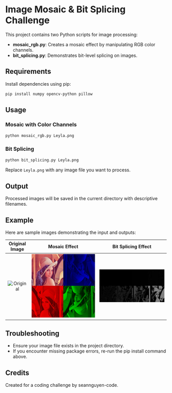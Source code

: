 
# Image Mosaic & Bit Splicing Challenge

This project contains two Python scripts for image processing:

- **mosaic_rgb.py**: Creates a mosaic effect by manipulating RGB color channels.
- **bit_splicing.py**: Demonstrates bit-level splicing on images.

## Requirements

Install dependencies using pip:

```bash
pip install numpy opencv-python pillow
```

## Usage

### Mosaic with Color Channels

```bash
python mosaic_rgb.py Leyla.png
```

### Bit Splicing

```bash
python bit_splicing.py Leyla.png
```

Replace `Leyla.png` with any image file you want to process.

## Output

Processed images will be saved in the current directory with descriptive filenames.

## Example

Here are sample images demonstrating the input and outputs:

| Original Image | Mosaic Effect | Bit Splicing Effect |
|:--------------:|:-------------:|:-------------------:|
| ![Original](Leyla.png) | ![Mosaic](mosaic_rgb_Leyla.png) | ![Bit Splicing](bit_splicingLeyla.png) |


## Troubleshooting

- Ensure your image file exists in the project directory.
- If you encounter missing package errors, re-run the pip install command above.

## Credits

Created for a coding challenge by seannguyen-code.

